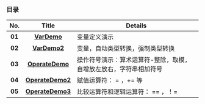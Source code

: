 ### 目录

| No. | Title | Details |
| :-------------: | :-------------: | ------------- |
| __01__ | __[VarDemo](https://github.com/anliux/JavaSE_code_BXD33/blob/master/day02/VarDemo.java)__ | 变量定义演示 |
| __02__ | __[VarDemo2](https://github.com/anliux/JavaSE_code_BXD33/blob/master/day02/VarDemo2.java)__ | 变量，自动类型转换，强制类型转换 |
| __03__ | __[OperateDemo](https://github.com/anliux/JavaSE_code_BXD33/blob/master/day02/OperateDemo.java)__ | 操作符号演示：算术运算符-整除，取模，自增放左放右，字符串相加符号 |
| __04__ | __[OperateDemo2](https://github.com/anliux/JavaSE_code_BXD33/blob/master/day02/OperateDemo2.java)__ | 赋值运算符： = ，+= 等 |
| __05__ | __[OperateDemo3](https://github.com/anliux/JavaSE_code_BXD33/blob/master/day02/OperateDemo3.java)__ | 比较运算符和逻辑运算符： == ，！= |
